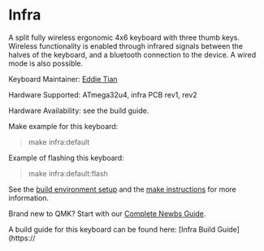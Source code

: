 
# Infra

A split fully wireless ergonomic 4x6 keyboard with three thumb keys.
Wireless functionality is enabled through infrared signals between the halves of the keyboard, and a bluetooth connection to the device. A wired mode is also possible.

Keyboard Maintainer: [Eddie Tian](https://github.com/EddieCTian)

Hardware Supported: ATmega32u4, infra PCB rev1, rev2

Hardware Availability: see the build guide.

Make example for this keyboard:

> make infra:default

Example of flashing this keyboard:

> make infra:default:flash

See the [build environment setup](https://docs.qmk.fm/#/getting_started_build_tools) and the [make instructions](https://docs.qmk.fm/#/getting_started_make_guide) for more information.

Brand new to QMK? Start with our [Complete Newbs Guide](https://docs.qmk.fm/#/newbs).

A build guide for this keyboard can be found here: [Infra Build Guide](https://
